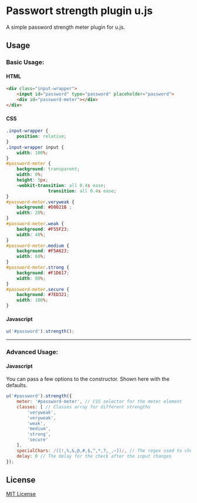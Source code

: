 Passwort strength plugin u.js
====
A simple password strength meter plugin for u.js.

Usage
-----

### Basic Usage:

#### HTML

```html
<div class="input-wrapper">
	<input id="password" type="password" placeholder="password">
	<div id="password-meter"></div>
</div>
```

#### CSS

```css
.input-wrapper {
	position: relative;
}
.input-wrapper input {
	width: 100%;
}
#password-meter {
	background: transparent;
	width: 0%;
	height: 5px;
	-webkit-transition: all 0.4s ease;
			    transition: all 0.4s ease;
}
#password-meter.veryweak {
	background: #D0021B ;
	width: 20%;
}
#password-meter.weak {
	background: #F55F23;
	width: 40%;
}
#password-meter.medium {
	background: #F5A623;
	width: 60%;
}
#password-meter.strong {
	background: #F1D617;
	width: 80%;
}
#password-meter.secure {
	background: #7ED321;
	width: 100%;
}
```

#### Javascript

```javascript
u('#password').strength();
```

---


### Advanced Usage:

#### Javascript
You can pass a few options to the constructor. Shown here with the defaults.

```javascript
u('#password').strength({
	meter: '#password-meter', // CSS selector for the meter element
	classes: [ // Classes array for different strengths
		'veryweak',
		'veryweak',
		'weak',
		'medium',
		'strong',
		'secure'
	],
	specialChars: /([!,%,&,@,#,$,^,*,?,_,~])/, // The regex used to check for special characters
	delay: 0 // The delay for the check after the input changes
});
```


License
-------

[MIT License](LICENSE)
